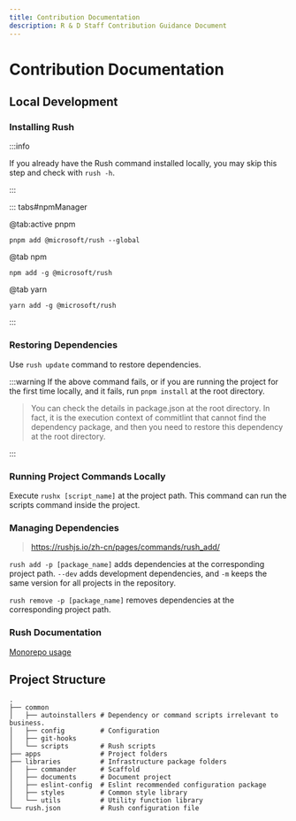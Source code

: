 ```yaml
---
title: Contribution Documentation
description: R & D Staff Contribution Guidance Document
---
```


# Contribution Documentation

## Local Development

### Installing Rush

:::info

If you already have the Rush command installed locally, you may skip this step and check with `rush -h`.

:::

::: tabs#npmManager

@tab:active pnpm

```shell
pnpm add @microsoft/rush --global
```

@tab npm

```shell
npm add -g @microsoft/rush
```

@tab yarn

```shell
yarn add -g @microsoft/rush
```

:::

### Restoring Dependencies

Use `rush update` command to restore dependencies.

:::warning
If the above command fails, or if you are running the project for the first time locally, and it fails, run `pnpm install` at the root directory.

> You can check the details in package.json at the root directory. In fact, it is the execution context of commitlint that cannot find the dependency package, and then you need to restore this dependency at the root directory.

:::

### Running Project Commands Locally

Execute `rushx [script_name]` at the project path. This command can run the scripts command inside the project.

### Managing Dependencies

> https://rushjs.io/zh-cn/pages/commands/rush_add/

`rush add -p [package_name]` adds dependencies at the corresponding project path. `--dev` adds development dependencies, and `-m` keeps the same version for all projects in the repository.

`rush remove -p [package_name]` removes dependencies at the corresponding project path.

### Rush Documentation

[Monorepo usage](https://rushjs.io/)

## Project Structure

```
.
├── common
│   ├── autoinstallers # Dependency or command scripts irrelevant to business.
│   ├── config         # Configuration
│   ├── git-hooks
│   └── scripts        # Rush scripts
├── apps               # Project folders
├── libraries          # Infrastructure package folders
│   ├── commander      # Scaffold
│   ├── documents      # Document project
│   ├── eslint-config  # Eslint recommended configuration package
│   ├── styles         # Common style library
│   └── utils          # Utility function library
└── rush.json          # Rush configuration file
```
